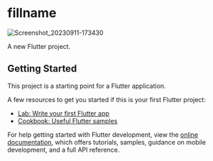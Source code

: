 # fillname
![Screenshot_20230911-173430](https://github.com/chandipriya228/fillname/assets/142013495/f1e85ba4-aef0-4a73-b9e4-e45bfdb15e6a)


A new Flutter project.

## Getting Started

This project is a starting point for a Flutter application.

A few resources to get you started if this is your first Flutter project:

- [Lab: Write your first Flutter app](https://docs.flutter.dev/get-started/codelab)
- [Cookbook: Useful Flutter samples](https://docs.flutter.dev/cookbook)

For help getting started with Flutter development, view the
[online documentation](https://docs.flutter.dev/), which offers tutorials,
samples, guidance on mobile development, and a full API reference.

